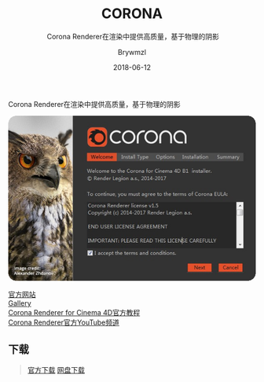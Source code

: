 ﻿---
layout:     post
title:      CORONA
subtitle:  Corona Renderer在渲染中提供高质量，基于物理的阴影
date:       2018-06-12
author:     Brywmzl
header-img: img/CORONA/1-69fc7c2879.jpg
catalog: true
tags: [CORONA,C4D插件]
categories: [渲染引擎]
---
Corona Renderer在渲染中提供高质量，基于物理的阴影

<!--more-->

![](/img/CORONA/0.jpg)  

[官方网站](https://corona-renderer.com)  
[Gallery](https://corona-renderer.com/gallery)  
[Corona Renderer for Cinema 4D官方教程](https://www.youtube.com/playlist?list=PLt4UrWcQaAX8O9JnSsAzKA_GxIU43yVAZ)  
[Corona Renderer官方YouTube频道](https://www.youtube.com/user/CoronaRenderer)  


## 下载
> [官方下载](https://corona-renderer.com/download)
> [网盘下载](https://pan.baidu.com/s/1hnSl9XctdwTZNsrCXTE1kQ)